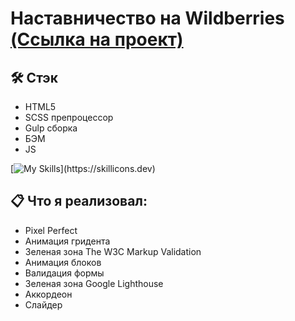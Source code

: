 
# Наставничество на Wildberries [(Ссылка на проект)](https://vetosy.github.io/WB/)

## 🛠 Стэк
- HTML5
- SCSS препроцессор
- Gulp сборка
- БЭМ
- JS

[![My Skills](https://skillicons.dev/icons?i=js,html,scss,figma,gulp,)](https://skillicons.dev)

## :clipboard: Что я реализовал:
- Pixel Perfect
- Анимация гридента
- Зеленая зона The W3C Markup Validation
- Анимация блоков
- Валидация формы
- Зеленая зона Google Lighthouse
- Аккордеон
- Слайдер





